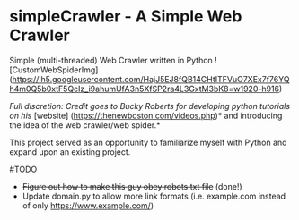# simpleCrawler - A Simple Web Crawler
Simple (multi-threaded) Web Crawler written in Python
![CustomWebSpiderImg] (https://lh5.googleusercontent.com/HajJ5EJ8fQB14CHtITFVuO7XEx7f76YQh4m0Q5b0xtF5QcIz_i9ahumUfA3n5XfSP2ra4L3GxtM3bK8=w1920-h916)

*Full discretion: Credit goes to Bucky Roberts for developing python tutorials on his* [website] (https://thenewboston.com/videos.php)* and introducing the idea of the web crawler/web spider.*

This project served as an opportunity to familiarize myself with Python and expand upon an existing project.

#TODO
- ~~Figure out how to make this guy obey robots.txt file~~ (done!)
- Update domain.py to allow more link formats (i.e. example.com instead of only https://www.example.com/)

